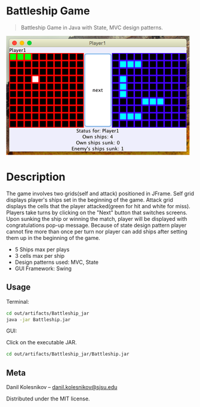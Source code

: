 # Battleship Game
> Battleship Game in Java with State, MVC design patterns.

![](headerBattleship.png)

# Description
The game involves two grids(self and attack) positioned in JFrame. Self grid displays player's ships set in the beginning of the game. Attack grid displays the cells that the player attacked(green for hit and white for miss). Players take turns by clicking on the "Next" button that switches screens. Upon sunking the ship or winning the match, player will be displayed with congratulations pop-up message. Because of state design pattern player cannot fire more than once per turn nor player can add ships after setting them up in the beginning of the game.

* 5 Ships max per plays
* 3 cells max per ship
* Design patterns used: MVC, State
* GUI Framework: Swing

## Usage

Terminal:

```sh
cd out/artifacts/Battleship_jar
java -jar Battleship.jar
```

GUI: 

Click on the executable JAR.

```sh
cd out/artifacts/Battleship_jar/Battleship.jar
```
## Meta

Danil Kolesnikov – danil.kolesnikov@sjsu.edu

Distributed under the MIT license.
